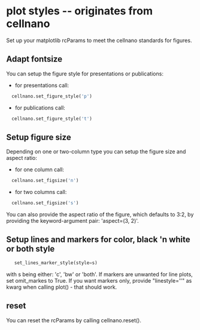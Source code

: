 # plot styles -- originates from cellnano

Set up your matplotlib rcParams to meet the cellnano standards for figures.

## Adapt fontsize

You can setup the figure style for presentations or publications:

* for presentations call:

```Python
  cellnano.set_figure_style('p')
```

* for publications call:

```Python
  cellnano.set_figure_style('t')
```

## Setup figure size

Depending on one or two-column type you can setup the figure size and aspect ratio:

* for one column call:

```Python
  cellnano.set_figsize('n')
```

* for two columns call:

```Python
  cellnano.set_figsize('s')
```

You can also provide the aspect ratio of the figure, which defaults to
3:2, by providing the keyword-argument pair: 'aspect=(3, 2)'.

## Setup lines and markers for color, black 'n white or both style

```Python
   set_lines_marker_style(style=s)
```

with s being either: 'c', 'bw' or 'both'. If markers are unwanted for
line plots, set omit_markes to True. If you want markers only, provide "linestyle=''" as kwarg when calling plot() - that should work.

## reset

You can reset the rcParams by calling cellnano.reset().
